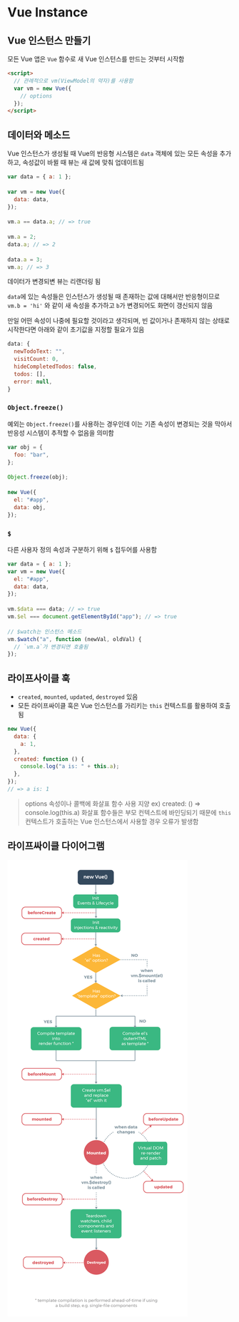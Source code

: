 # Vue Instance

## Vue 인스턴스 만들기

모든 Vue 앱은 `Vue` 함수로 새 Vue 인스턴스를 만드는 것부터 시작함

```html
<script>
  // 관례적으로 vm(ViewModel의 약자)를 사용함
  var vm = new Vue({
    // options
  });
</script>
```

## 데이터와 메소드

Vue 인스턴스가 생성될 때 Vue의 반응형 시스템은 `data` 객체에 있는 모든 속성을 추가하고, 속성값이 바뀔 때 뷰는 새 값에 맞춰 업데이트됨

```js
var data = { a: 1 };

var vm = new Vue({
  data: data,
});

vm.a == data.a; // => true

vm.a = 2;
data.a; // => 2

data.a = 3;
vm.a; // => 3
```

데이터가 변경되변 뷰는 리랜더링 됨

`data`에 있는 속성들은 인스턴스가 생성될 때 존재하는 값에 대해서만 반응형이므로 `vm.b = 'hi'` 와 같이 새 속성을 추가하고 `b`가 변경되어도 화면이 갱신되지 않음

만일 어떤 속성이 나중에 필요할 것이라고 생각되며, 빈 값이거나 존재하지 않는 상태로 시작한다면 아래와 같이 초기값을 지정할 필요가 있음

```js
data: {
  newTodoText: "",
  visitCount: 0,
  hideCompletedTodos: false,
  todos: [],
  error: null,
}
```

### `Object.freeze()`

예외는 `Object.freeze()`를 사용하는 경우인데 이는 기존 속성이 변경되는 것을 막아서 반응성 시스템이 추적할 수 없음을 의미함

```js
var obj = {
  foo: "bar",
};

Object.freeze(obj);

new Vue({
  el: "#app",
  data: obj,
});
```

### `$`

다른 사용자 정의 속성과 구분하기 위해 `$` 접두어를 사용함

```js
var data = { a: 1 };
var vm = new Vue({
  el: "#app",
  data: data,
});

vm.$data === data; // => true
vm.$el === document.getElementById("app"); // => true

// $watch는 인스턴스 메소드
vm.$watch("a", function (newVal, oldVal) {
  // `vm.a`가 변경되면 호출됨
});
```

## 라이프사이클 훅

- `created`, `mounted`, `updated`, `destroyed` 있음
- 모든 라이프싸이클 훅은 Vue 인스턴스를 가리키는 `this` 컨텍스트를 활용하여 호출됨

```js
new Vue({
  data: {
    a: 1,
  },
  created: function () {
    console.log("a is: " + this.a);
  },
});
// => a is: 1
```

> options 속성이나 콜백에 화살표 함수 사용 지양 ex) created: () => console.log(this.a)
> 화살표 함수들은 부모 컨텍스트에 바인딩되기 때문에 `this` 컨텍스트가 호출하는 Vue 인스턴스에서 사용할 경우 오류가 발생함

## 라이프싸이클 다이어그램

![](/_Images/vue-lifecycle.png)
